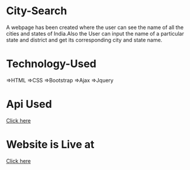 # City-Search
A webpage has been created where the user can see the name of all the cities and states of India.Also the User can input the name of a particular state and district and get its corresponding city and state name.


# Technology-Used
=>HTML
=>CSS
=>Bootstrap
=>Ajax
=>Jquery

# Api Used
[Click here](https://indian-cities-api-nocbegfhqg.now.sh/cities)

# Website is Live at
[Click here](https://manik410.github.io/City-Search/)
